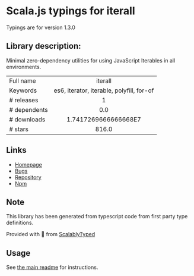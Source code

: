
# Scala.js typings for iterall

Typings are for version 1.3.0

## Library description:
Minimal zero-dependency utilities for using JavaScript Iterables in all environments.

|                    |                 |
| ------------------ | :-------------: |
| Full name          | iterall |
| Keywords           | es6, iterator, iterable, polyfill, for-of |
| # releases         | 1 |
| # dependents       | 0.0 |
| # downloads        | 1.7417269666666668E7 |
| # stars            | 816.0 |

## Links
- [Homepage](https://github.com/leebyron/iterall)
- [Bugs](https://github.com/leebyron/iterall/issues)
- [Repository](https://github.com/leebyron/iterall)
- [Npm](https://www.npmjs.com/package/iterall)
    


## Note
This library has been generated from typescript code from first party type definitions.

Provided with :purple_heart: from [ScalablyTyped](https://github.com/oyvindberg/ScalablyTyped)

## Usage
See [the main readme](../../readme.md) for instructions.


